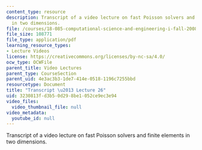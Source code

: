 ```yaml
---
content_type: resource
description: Transcript of a video lecture on fast Poisson solvers and finite elements
  in two dimensions.
file: /courses/18-085-computational-science-and-engineering-i-fall-2008/3230813fd3b50d298be1052ce9ec3e94_18-085F08-L26.pdf
file_size: 108771
file_type: application/pdf
learning_resource_types:
- Lecture Videos
license: https://creativecommons.org/licenses/by-nc-sa/4.0/
ocw_type: OCWFile
parent_title: Video Lectures
parent_type: CourseSection
parent_uid: 4e3ac3b3-1de7-414e-0518-1196c7255bbd
resourcetype: Document
title: "Transcript \u2013 Lecture 26"
uid: 3230813f-d3b5-0d29-8be1-052ce9ec3e94
video_files:
  video_thumbnail_file: null
video_metadata:
  youtube_id: null
---
```

Transcript of a video lecture on fast Poisson solvers and finite elements in two dimensions.